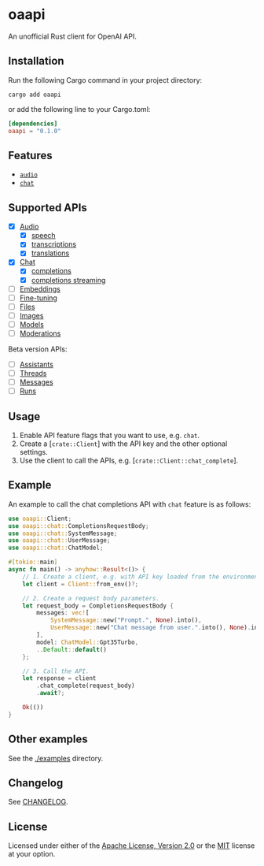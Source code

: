 # oaapi
An unofficial Rust client for OpenAI API.

## Installation
Run the following Cargo command in your project directory:

```shell
cargo add oaapi
```

or add the following line to your Cargo.toml:

```toml
[dependencies]
oaapi = "0.1.0"
```

## Features
- [`audio`](/src/audio.rs)
- [`chat`](/src/chat.rs)

## Supported APIs
- [x] [Audio](https://platform.openai.com/docs/api-reference/audio)
    - [x] [speech](https://platform.openai.com/docs/api-reference/audio/createSpeech)
    - [x] [transcriptions](https://platform.openai.com/docs/api-reference/audio/createTranscription)
    - [x] [translations](https://platform.openai.com/docs/api-reference/audio/createTranslation)
- [x] [Chat](https://platform.openai.com/docs/api-reference/chat)
    - [x] [completions](https://platform.openai.com/docs/api-reference/chat/create)
    - [x] [completions streaming](https://platform.openai.com/docs/api-reference/chat/create)
- [ ] [Embeddings](https://platform.openai.com/docs/api-reference/embeddings)
- [ ] [Fine-tuning](https://platform.openai.com/docs/api-reference/fine-tuning)
- [ ] [Files](https://platform.openai.com/docs/api-reference/files)
- [ ] [Images](https://platform.openai.com/docs/api-reference/images)
- [ ] [Models](https://platform.openai.com/docs/api-reference/models)
- [ ] [Moderations](https://platform.openai.com/docs/api-reference/moderations)

Beta version APIs:
- [ ] [Assistants](https://platform.openai.com/docs/api-reference/assistants)
- [ ] [Threads](https://platform.openai.com/docs/api-reference/threads)
- [ ] [Messages](https://platform.openai.com/docs/api-reference/messages)
- [ ] [Runs](https://platform.openai.com/docs/api-reference/runs)

## Usage
1. Enable API feature flags that you want to use, e.g. `chat`.
2. Create a [`crate::Client`] with the API key and the other optional settings.
3. Use the client to call the APIs, e.g. [`crate::Client::chat_complete`].

## Example
An example to call the chat completions API with `chat` feature is as follows:

```rust
use oaapi::Client;
use oaapi::chat::CompletionsRequestBody;
use oaapi::chat::SystemMessage;
use oaapi::chat::UserMessage;
use oaapi::chat::ChatModel;

#[tokio::main]
async fn main() -> anyhow::Result<()> {
    // 1. Create a client, e.g. with API key loaded from the environment variable: `OPENAI_API_KEY`.
    let client = Client::from_env()?;

    // 2. Create a request body parameters.
    let request_body = CompletionsRequestBody {
        messages: vec![
            SystemMessage::new("Prompt.", None).into(),
            UserMessage::new("Chat message from user.".into(), None).into(),
        ],
        model: ChatModel::Gpt35Turbo,
        ..Default::default()
    };

    // 3. Call the API.
    let response = client
        .chat_complete(request_body)
        .await?;

    Ok(())
}
```

## Other examples

See the [./examples](./examples) directory.

## Changelog

See [CHANGELOG](./CHANGELOG.md).

## License

Licensed under either of the [Apache License, Version 2.0](./LICENSE-APACHE) or the [MIT](./LICENSE-MIT) license at your option.
